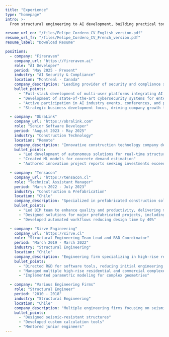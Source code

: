 ```yaml
---
title: "Experience"
type: "homepage"
intro: >-
  From structural engineering to AI development, building practical tools that bridge traditional engineering with modern technology.

resume_url_en: "/files/Felipe_Cordero_CV_English_version.pdf"
resume_url_fr: "/files/Felipe_Cordero_CV_French_version.pdf"
resume_label: "Download Resume"

positions:
  - company: "Fireraven"
    company_url: "https://fireraven.ai"
    role: "AI Developer"
    period: "May 2025 - Present"
    industry: "AI Security & Compliance"
    location: "Montreal - Canada"
    company_description: "Leading provider of security and compliance solutions for LLM-based AI agents and assistants"
    bullet_points:
      - "Full-stack development of multi-user platforms integrating AI agents and RAG (Retrieval-Augmented Generation) systems"
      - "Development of state-of-the-art cybersecurity systems for enterprise chatbot solutions"
      - "Active participation in AI industry events, conferences, and professional networking initiatives"
      - "Strategic business development focus, driving company growth through new client acquisition and strategic partnerships"

  - company: "ObraLink"
    company_url: "https://obralink.com"
    role: "Senior Software Developer"
    period: "August 2023 - May 2025"
    industry: "Construction Technology"
    location: "Remote"
    company_description: "Innovative construction technology company developing AI-powered structural analysis tools"
    bullet_points:
      - "Led development of autonomous solutions for real-time structural analysis"
      - "Created ML models for concrete demand estimation"
      - "Authored innovation project reports seeking investments exceeding $500K USD"

  - company: "Tensacon"
    company_url: "https://tensacon.cl"
    role: "Technical Assistant Manager"
    period: "March 2022 - July 2023"
    industry: "Construction & Prefabrication"
    location: "Chile"
    company_description: "Specialized in prefabricated construction solutions and BIM implementation"
    bullet_points:
      - "Led BIM team to enhance quality and productivity, delivering multiple Fast Track projects"
      - "Designed solutions for major prefabricated projects, including CODELCO facilities and Pan American Games venues"
      - "Developed automated workflows reducing design time by 40%"

  - company: "Sirve Engineering"
    company_url: "https://sirve.cl"
    role: "Structural Engineering Team Lead and R&D Coordinator"
    period: "March 2019 - March 2022"
    industry: "Structural Engineering"
    location: "Chile"
    company_description: "Engineering firm specializing in high-rise residential and commercial structures"
    bullet_points:
      - "Directed R&D for software tools, reducing initial engineering and structure sizing time by 75%"
      - "Managed multiple high-rise residential and commercial complexes (~20,000 m² each)"
      - "Implemented parametric modeling for complex geometries"

  - company: "Various Engineering Firms"
    role: "Structural Engineer"
    period: "2010 - 2018"
    industry: "Structural Engineering"
    location: "Chile"
    company_description: "Multiple engineering firms focusing on seismic-resistant structures and custom solutions"
    bullet_points:
      - "Designed seismic-resistant structures"
      - "Developed custom calculation tools"
      - "Mentored junior engineers"
---
```

